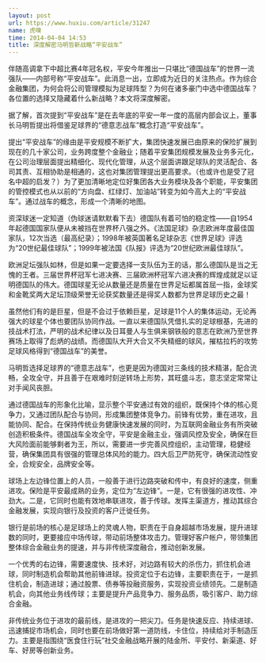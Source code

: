 ```yaml
---
layout: post
url: https://www.huxiu.com/article/31247
name: 虎嗅
time: 2014-04-04 14:53
title: 深度解密马明哲新战略“平安战车”
---
```

伴随高调拿下中超比赛4年冠名权，平安今年推出一只堪比“德国战车”的世界一流强队——内部号称“平安战车”。此消息一出，立即成为近日的关注热点。作为综合金融集团，为何会将公司管理模拟为足球阵型？为何在诸多豪门中选中德国战车？各位置的选择又隐藏着什么新战略？本文将深度解密。

据了解，首次提到“平安战车”是在去年底的平安一年一度的高层内部会议上，董事长马明哲提出将借鉴足球界的“德意志战车”概念打造“平安战车”。

提出“平安战车”的缘由是平安规模不断扩大，集团快速发展已由原来的保险扩展到现在的几十家公司，业务跨度整个金融业；随着平安集团规模发展及业务多元化，在公司治理层面提出精细化、现代化管理，从这个层面讲跟足球队的灵活配合、各司其责、互相协助是相通的，这也对集团管理提出更高要求。（也或许也是受了冠名中超的启发？）为了更加清晰地定位好集团各大业务模块及各个职能，平安集团的管控模式也从以前的“方向盘、红绿灯、加油站”转变为如今高大上的“平安战车”。通过战车的概念，形成一个清晰的地图。

资深球迷一定知道（伪球迷请默默看下去）德国队有着可怕的稳定性——自1954年起德国国家队便从未被挡在世界杯八强之外。《法国足球》杂志欧洲年度最佳国家队，12次当选（最高纪录）；1998年被英国著名足球杂志《世界足球》评选为“20世纪最佳球队”；1999年被法国《队报》评选为“20世纪欧洲最佳球队”。

欧洲足坛强队如林，但是如果一定要选择一支队伍为王的话，那么德国队是当之无愧的王者。三届世界杯冠军七进决赛、三届欧洲杯冠军六进决赛的辉煌成就足以证明德国队的伟大。德国球星无论从数量还是质量在世界足坛都属首屈一指，金球奖和金靴奖两大足坛顶级荣誉无论获奖数量还是得奖人数都为世界足球历史之最！

虽然他们有的是巨星，但是不会过于依赖巨星，足球是11个人的集体运动，无论再强大的球星个体也要团队协同作战。一直以来德国队凭借扎实的足球根基，先进的技战术打法，严明的战术纪律以及日耳曼人与生俱来钢铁般的意志在欧洲乃至世界赛场上取得了彪炳的战绩。而德国队大开大合又不失精细的球风，摧枯拉朽的攻势足球风格得到“德国战车”的美誉。

马明哲选择足球界的“德意志战车”，也更是因为德国对三条线的技术精湛，配合流畅，全攻全守，并且善于在艰难时刻逆转场上形势，其旺盛斗志，意志坚定常常让对手闻风丧胆。

通过德国战车的形象化比喻，显示整个平安通过有效的组织，既保持个体的核心竞争力，又通过团队配合与协同，形成集团整体竞争力。前锋有优势，重在进攻，且能协同、配合。在保持传统业务健康快速发展的同时，为互联网金融业务有所突破创造积极条件。德国战车全攻全守，平安是金融主业，强调风控及安全，确保在巨大风险面前能够剩者为王，所以，需要进一步完善风控组织，主动管理，稳健经营，确保集团具有很强的管理总体风险的能力。四大后卫严防死守，确保流动性安全，合规安全，品牌安全等。

球场上左边锋位置上的人员，一般善于进行边路突破和传中，有良好的速度，侧重进攻。保险是平安最成熟的业务，定位为“左边锋”。一是，它有很强的进攻性、冲劲大。二是，它同时也能有效地串联进攻，善于传球。发挥主渠道方，推动其综合金融发展，实现向银行及投资的客户迁徙任务。

银行是前场的核心是足球场上的灵魂人物，职责在于自身超越市场发展，提升进球数的同时，更要接应中场传球，带动前场整体攻击力。管理好客户帐户，带领集团整体综合金融业务的提速，并与非传统深度融合，推动创新发展。

一个优秀的右边锋，需要速度快、技术好，对边路有较大的杀伤力，抓住机会进球，同时制造机会帮助其他前锋进球。投资定位于右边锋，主要职责在于，一是抓住机会，制造进球；通过股票、债券等投融资服务，实现投资业绩领先。二是制造机会，向其他业务线传球；主要是提升产品竞争力、服务品质，吸引客户、助力综合金融。

非传统业务位于进攻的最前线，是进攻的一把尖刀。任务是快速反应、持续进球、迅速捕捉市场机会，同时也要在前场做好第一道防线，卡住位，持续给对手制造压力。主要是指围绕“医食住行玩”社交金融战略开展的陆金所、平安付、新渠道、好车、好房等创新业务。

